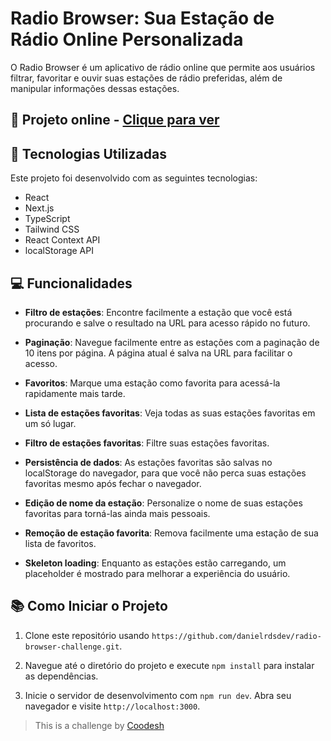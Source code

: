 
# Radio Browser: Sua Estação de Rádio Online Personalizada

O Radio Browser é um aplicativo de rádio online que permite aos usuários filtrar, favoritar e ouvir suas estações de rádio preferidas, além de manipular informações dessas estações.

## 🔗 Projeto online - [Clique para ver](https://radio-browser-challenge.vercel.app/)

## 🚀 Tecnologias Utilizadas

Este projeto foi desenvolvido com as seguintes tecnologias:

- React
- Next.js
- TypeScript
- Tailwind CSS
- React Context API
- localStorage API

## 💻 Funcionalidades

- **Filtro de estações**: Encontre facilmente a estação que você está procurando e salve o resultado na URL para acesso rápido no futuro.

- **Paginação**: Navegue facilmente entre as estações com a paginação de 10 itens por página. A página atual é salva na URL para facilitar o acesso.

- **Favoritos**: Marque uma estação como favorita para acessá-la rapidamente mais tarde.

- **Lista de estações favoritas**: Veja todas as suas estações favoritas em um só lugar.

- **Filtro de estações favoritas**: Filtre suas estações favoritas.

- **Persistência de dados**: As estações favoritas são salvas no localStorage do navegador, para que você não perca suas estações favoritas mesmo após fechar o navegador.

- **Edição de nome da estação**: Personalize o nome de suas estações favoritas para torná-las ainda mais pessoais.

- **Remoção de estação favorita**: Remova facilmente uma estação de sua lista de favoritos.

- **Skeleton loading**: Enquanto as estações estão carregando, um placeholder é mostrado para melhorar a experiência do usuário.

## 📚 Como Iniciar o Projeto

1. Clone este repositório usando `https://github.com/danielrdsdev/radio-browser-challenge.git`.

2. Navegue até o diretório do projeto e execute `npm install` para instalar as dependências.

3. Inicie o servidor de desenvolvimento com `npm run dev`.
Abra seu navegador e visite `http://localhost:3000`.

> This is a challenge by [Coodesh](https://coodesh.com/)
